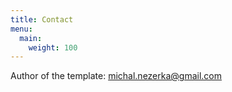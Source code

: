 ```yaml
---
title: Contact
menu:
  main:
    weight: 100
---
```


Author of the template: michal.nezerka@gmail.com
